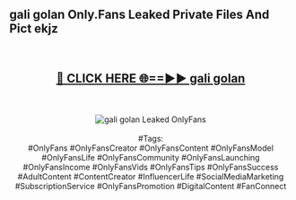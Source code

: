 <h2>gali golan Only.Fans Leaked Private Files And Pict ekjz</h2>
<br>
<div align="center">
<h2><a href="https://mediafiles.top/gali_golan" rel="nofollow">🔴 CLICK HERE 🌐==►► gali golan</a></h2>
<br>
<br>
<a href="https://mediafiles.top/gali_golan" rel="nofollow" data-target="animated-image.originalLink"><img src="https://i.ibb.co.com/WyWwxjT/player-gif2.gif" alt="gali golan Leaked OnlyFans" style="max-width: 100%; display: inline-block;" data-target="animated-image.originalImage"></a>
<br><br>
#Tags:
<br>
#OnlyFans #OnlyFansCreator #OnlyFansContent #OnlyFansModel #OnlyFansLife #OnlyFansCommunity #OnlyFansLaunching #OnlyFansIncome #OnlyFansVids #OnlyFansTips #OnlyFansSuccess #AdultContent #ContentCreator #InfluencerLife #SocialMediaMarketing #SubscriptionService #OnlyFansPromotion #DigitalContent #FanConnect
</div>
<br>